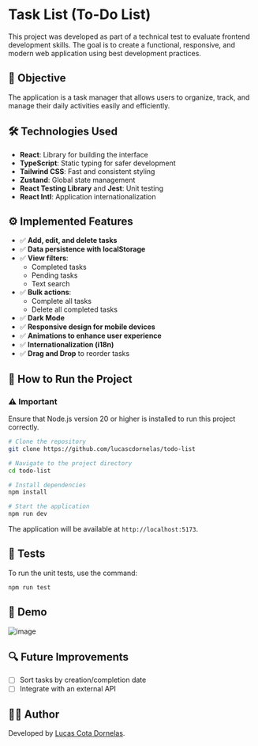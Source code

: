 # Task List (To-Do List)

This project was developed as part of a technical test to evaluate frontend development skills. The goal is to create a functional, responsive, and modern web application using best development practices.

## 🎯 Objective

The application is a task manager that allows users to organize, track, and manage their daily activities easily and efficiently.

## 🛠️ Technologies Used

- **React**: Library for building the interface
- **TypeScript**: Static typing for safer development
- **Tailwind CSS**: Fast and consistent styling
- **Zustand**: Global state management
- **React Testing Library** and **Jest**: Unit testing
- **React Intl**: Application internationalization

## ⚙️ Implemented Features

- ✅ **Add, edit, and delete tasks**
- ✅ **Data persistence with localStorage**
- ✅ **View filters**:
  - Completed tasks
  - Pending tasks
  - Text search
- ✅ **Bulk actions**:
  - Complete all tasks
  - Delete all completed tasks
- ✅ **Dark Mode**
- ✅ **Responsive design for mobile devices**
- ✅ **Animations to enhance user experience**
- ✅ **Internationalization (i18n)**
- ✅ **Drag and Drop** to reorder tasks

## 🚀 How to Run the Project

### ⚠️ Important

Ensure that Node.js version 20 or higher is installed to run this project correctly.

```bash
# Clone the repository
git clone https://github.com/lucascdornelas/todo-list

# Navigate to the project directory
cd todo-list

# Install dependencies
npm install

# Start the application
npm run dev
```


The application will be available at `http://localhost:5173`.

## 🧪 Tests

To run the unit tests, use the command:

```bash
npm run test
```

## 📸 Demo

![image](https://github.com/user-attachments/assets/787f54ca-0b03-46ba-b9d3-411a54d2d89f)


## 🔍 Future Improvements

- [ ] Sort tasks by creation/completion date
- [ ] Integrate with an external API

## 🧑‍💻 Author

Developed by [Lucas Cota Dornelas](https://github.com/lucascdornelas).


